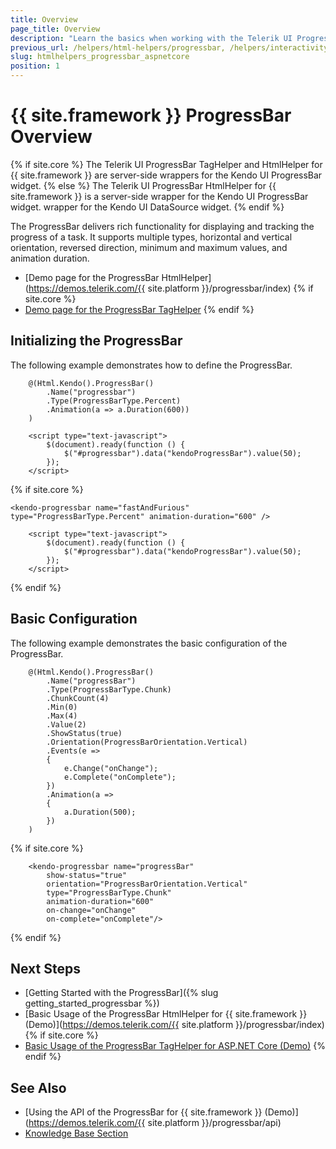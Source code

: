 ```yaml
---
title: Overview
page_title: Overview
description: "Learn the basics when working with the Telerik UI ProgressBar component for {{ site.framework }}."
previous_url: /helpers/html-helpers/progressbar, /helpers/interactivity/progressbar/overview
slug: htmlhelpers_progressbar_aspnetcore
position: 1
---
```


# {{ site.framework }} ProgressBar Overview

{% if site.core %}
The Telerik UI ProgressBar TagHelper and HtmlHelper for {{ site.framework }} are server-side wrappers for the Kendo UI ProgressBar widget.
{% else %}
The Telerik UI ProgressBar HtmlHelper for {{ site.framework }} is a server-side wrapper for the Kendo UI ProgressBar widget.
wrapper for the Kendo UI DataSource widget.
{% endif %}

The ProgressBar delivers rich functionality for displaying and tracking the progress of a task. It supports multiple types, horizontal and vertical orientation, reversed direction, minimum and maximum values, and animation duration.

* [Demo page for the ProgressBar HtmlHelper](https://demos.telerik.com/{{ site.platform }}/progressbar/index)
{% if site.core %}
* [Demo page for the ProgressBar TagHelper](https://demos.telerik.com/aspnet-core/progressbar/tag-helper)
{% endif %}

## Initializing the ProgressBar

The following example demonstrates how to define the ProgressBar.

```HtmlHelper
    @(Html.Kendo().ProgressBar()
        .Name("progressbar")
        .Type(ProgressBarType.Percent)
        .Animation(a => a.Duration(600))
    )

    <script type="text-javascript">
        $(document).ready(function () {
            $("#progressbar").data("kendoProgressBar").value(50);
        });
    </script>
```
{% if site.core %}
```TagHelper
<kendo-progressbar name="fastAndFurious" type="ProgressBarType.Percent" animation-duration="600" />

    <script type="text-javascript">
        $(document).ready(function () {
            $("#progressbar").data("kendoProgressBar").value(50);
        });
    </script>
```
{% endif %}

## Basic Configuration

The following example demonstrates the basic configuration of the ProgressBar.

```HtmlHelper
    @(Html.Kendo().ProgressBar()
        .Name("progressBar")
        .Type(ProgressBarType.Chunk)
        .ChunkCount(4)
        .Min(0)
        .Max(4)
        .Value(2)
        .ShowStatus(true)
        .Orientation(ProgressBarOrientation.Vertical)
        .Events(e =>
        {
            e.Change("onChange");
            e.Complete("onComplete");
        })
        .Animation(a =>
        {
            a.Duration(500);
        })
    )
```
{% if site.core %}
```TagHelper
    <kendo-progressbar name="progressBar" 
        show-status="true" 
        orientation="ProgressBarOrientation.Vertical" 
        type="ProgressBarType.Chunk" 
        animation-duration="600" 
        on-change="onChange" 
        on-complete="onComplete"/>
```
{% endif %}

## Next Steps

* [Getting Started with the ProgressBar]({% slug getting_started_progressbar %})
* [Basic Usage of the ProgressBar HtmlHelper for {{ site.framework }} (Demo)](https://demos.telerik.com/{{ site.platform }}/progressbar/index)
{% if site.core %}
* [Basic Usage of the ProgressBar TagHelper for ASP.NET Core (Demo)](https://demos.telerik.com/aspnet-core/progressbar/tag-helper)
{% endif %}

## See Also

* [Using the API of the ProgressBar for {{ site.framework }} (Demo)](https://demos.telerik.com/{{ site.platform }}/progressbar/api)
* [Knowledge Base Section](/knowledge-base)
